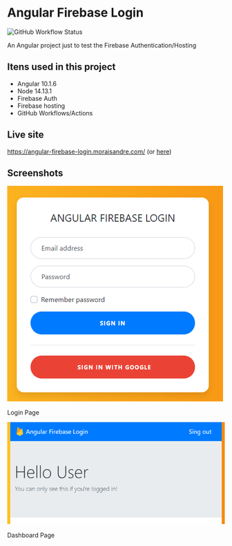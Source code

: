 # Angular Firebase Login

![GitHub Workflow Status](https://img.shields.io/github/workflow/status/moraisandre/angular-firebase-login/Deploy%20to%20Firebase%20Hosting%20on%20merge)

An Angular project just to test the Firebase Authentication/Hosting

## Itens used in this project

- Angular 10.1.6
- Node 14.13.1
- Firebase Auth
- Firebase hosting
- GitHub Workflows/Actions

## Live site

https://angular-firebase-login.moraisandre.com/ (or [here](https://angular-firebase-login-b521e.web.app/))

## Screenshots

<img src="images/screenshot01.png">

Login Page

<img src="images/screenshot02.png">

Dashboard Page
